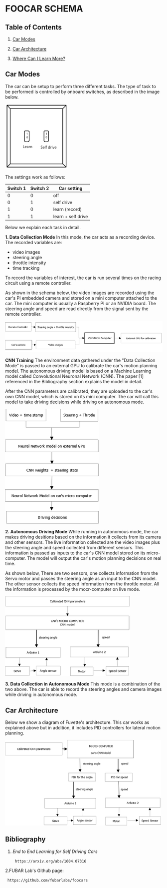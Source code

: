 # FOOCAR SCHEMA

## Table of Contents
1. [Car Modes](#modes)

2. [Car Architecture](#architecture)

3. [Where Can I Learn More?](#biblio)

## Car Modes <a name="modes"></a>
The car can be setup to perform three different tasks. The type of task to be performed is controlled by onboard switches, as described in the image below.

<img src="pictures/carSchema/switch.png" width="200">

The settings work as follows:

| Switch 1    | Switch 2    | Car setting       | 
| ----------- | ----------- | ------------------|
| 0           | 0           |off                |
| 0           | 1           |self drive         |
| 1           | 0           |learn (record)     |
| 1           | 1           |learn + self drive |

Below we explain each task in detail.


**1. Data Collection Mode**
In this mode, the car acts as a recording device. The recorded variables are:

* video images
* steering angle 
* throttle intensity 
* time tracking 

To record the variables of interest, the car is run several times on the racing circuit using a remote controller.

As shown in the schema below, the video images are recorded using the car's PI embedded camera and stored on a mini computer attached to the car. The mini computer is usually a Raspberry PI or an NVIDIA board. The steering angle and speed are read directly from the signal sent by the remote controller.

<img src="pictures/carSchema/dataCollection.png" width="600">

**CNN Training**
The environment data gathered under the "Data Collection Mode" is passed to an external GPU to calibrate the car's motion planning model. The autonomous driving model is based on a Machine Learning model called Convolutional Neuronal Network (CNN). The paper [1] referenced in the Bibliography section explains the model in detail. 

After the CNN parameters are calibrated, they are uploaded to the car's own CNN model, which is stored on its mini computer. The car will call this model to take driving decisions while driving on autonomous mode. 

<img src="pictures/carSchema/TrainingPhase.png" width="300">
 
  
**2. Autonomous Driving Mode**
While running in autonomous mode, the car makes driving desitions based on the information it collects from its camera and other sensors. The live information collected are the video images plus the steering angle and speed collected from different sensors. This information is passed as inputs to the car's CNN model stored on its micro-computer. The model will output the car's motion planning decisions on real time. 

As shown below, There are two sensors, one collects information from the Servo motor and passes the steering angle as an input to the CNN model. The other sensor collects the speed information from the throttle motor. All the information is processed by the mocr-computer on live mode.
 
<img src="pictures/carSchema/autoMode.png" width="400">



**3. Data Collection in Autonomous Mode**
This mode is a combination of the two above. The car is able to record the steering angles and camera images while driving in autonomous mode. 


## Car Architecture <a name="architecture"></a>
Below we show a diagram of Fuvette's architecture. This car works as explained above but in addition, it includes PID controllers for lateral motion planning.

<img src="pictures/carSchema/fuvette.png" width="500">



## Bibliography <a name="biblio"></a>
1. *End to End Learning for Self Driving Cars*
   
        https://arxiv.org/abs/1604.07316

2.FUBAR Lab's Github page:

     https://github.com/fubarlabs/foocars
